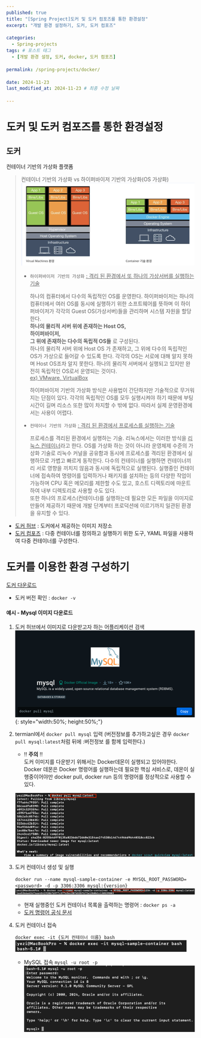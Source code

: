 ```yaml
---
published: true
title: "[Spring Project]도커 및 도커 컴포즈를 통한 환경설정"
excerpt: "개발 환경 설정하기, 도커, 도커 컴포즈"

categories:
  - Spring-projects
tags: # 포스트 태그
  - [개발 환경 설정, 도커, docker, 도커 컴포즈] 

permalink: /spring-projects/docker/

date: 2024-11-23
last_modified_at: 2024-11-23 # 최종 수정 날짜

---
```


# 도커 및 도커 컴포즈를 통한 환경설정

## 도커

컨테이너 기반의 가상화 플랫폼

> 컨테이너 기반의 가상화 vs 하이퍼바이저 기반의 가상화(OS 가상화)
> ![image-20241123180412491](../../images/2024-11-11-spring-projects-02docker/image-20241123180412491.png)
>
> - `하이퍼바이저 기반의 가상화` <u>: 격리 된 환경에서 또 하나의 가상서버를 실행하는 기술</u>
>
>   하나의 컴퓨터에서 다수의 독립적인 OS를 운영한다. 하이퍼바이저는 하나의 컴퓨터에서 여러 OS를 동시에 실행하기 위한 소프트웨어를 뜻하며 이 하이퍼바이저가 각각의 Guest OS(가상서버)들을 관리하며 시스템 자원을 할당한다.<br>**하나의 물리적 서버 위에 존재하는 Host OS, <br>하이퍼바이저,<br>
>   그 위에 존재하는 다수의 독립적 OS들**
>   로 구성된다. <br>하나의 물리적 서버 위에 Host OS 가 존재하고, 그 위에 다수의 독립적인 OS가 가상으로 들어갈 수 있도록 한다. 각각의 OS는 서로에 대해 알지 못하며 Host OS조차 알지 못한다. 하나의 물리적 서버에서 실행되고 있지만 완전히 독립적인 OS로서 운영되는 것이다.  <br><u>ex) VMware, VirtualBox</u><br>
>
>   하이퍼바이저 기반의 가상화 방식은 사용법이 간단하지만 기술적으로 무거워지는 단점이 있다. 각각의 독립적인 OS를 모두 실행시켜야 하기 때문에 부팅 시간이 길며 리소스 또한 많이 차지할 수 밖에 없다. 따라서 실제 운영환경에서는 사용이 어렵다.
>
> - `컨테이너 기반의 가상화`  <u>: 격리 된 환경에서 프로세스를 실행하는 기술</u>
>
>   프로세스를 격리된 환경에서 실행하는 기술. 리눅스에서는 이러한 방식을 <u>리눅스 컨테이너</u>라고 한다. OS를 가상화 하는 것이 아니라 운영체제 수준의 가상화 기술로 리눅수 커널을 공유함과 동시에 프로세스를 격리된 환경에서 실행하므로 가볍고 빠르게 동작한다. 다수의 컨테이너를 실행하면 컨테이너끼리 서로 영향을 끼치지 않음과 동시에 독립적으로 실행된다. 실행중인 컨테이너에 접속하여 명령어를 입력하거나 패키지를 설치하는 등의 다양한 작업이 가능하며 CPU 혹은 메모리를 제한할 수도 있고, 호스트 디렉토리에 마운트하여 내부 디렉토리로 사용할 수도 있다. <br>또한 하나의 프로세스(컨테이너)를 실행하는데 필요한 모든 파일을 이미지로 만들어 제공하기 때문에 개발 단계부터 프로덕션에 이르기까지 일관된 환경을 유지할 수 있다.
>
>   

- [도커 허브](https://hub.docker.com) : 도커에서 제공하는 이미지 저장소
- [도커 컴포즈](https://docs.docker.com/compose) : 다중 컨테이너를 정의하고 실행하기 위한 도구, YAML 파일을 사용하여 다중 컨테이너를 구성한다.

# 도커를 이용한 환경 구성하기

[도커 다운로드](https://www.docker.com/)

- 도커 버전 확인 : `docker -v`

#### 예시 - Mysql 이미지 다운로드 

1. 도커 허브에서 이미지로 다운받고자 하는 어플리케이션 검색 <br>
   ![image-20241123181835973](../../images/2024-11-11-spring-projects-02docker/image-20241123181835973.png){: style="width:50%; height:50%;"}

2. termianl에서 `docker pull mysql` 입력 (버전정보를 추가하고싶은 경우 `docker pull mysql:latest`처럼 뒤에 :버전정보 를 함께 입력한다.)

   - ‼️ **주의** ‼️ <br>도커 이미지를 다운받기 위해서는 Docker데몬이 실행되고 있어야한다. Docker 데몬은 Docker 명령어를 실행하는데 필요한 핵심 서비스로, 데몬이 실행중이어야만 docker pull, docker run 등의 명령어를 정상적으로 사용할 수 있다. 

   ![image-20241123182605627](../../images/2024-11-11-spring-projects-02docker/image-20241123182605627.png)

3. 도커 컨테이너 생성 및 실행

   `docker run --name mysql-sample-container -e MYSQL_ROOT_PASSWORD=<password> -d -p 3306:3306 mysql:{version}`
   ![image-20241123183714131](../../images/2024-11-11-spring-projects-02docker/image-20241123183714131.png)

   - 현재 실행중인 도커 컨테이너 목록을 출력하는 명령어 : `docker ps -a`
   - [도커 명령어 공식 문서](https://docs.docker.com/reference/cli/docker/container/run/)

4. 도커 컨테이너 접속

   `docker exec -it {도커 컨테이너 이름} bash`<br>![image-20241123184011350](../../images/2024-11-11-spring-projects-02docker/image-20241123184011350.png)

   - MySQL 접속 `mysql -u root -p`<br>![image-20241123184150929](../../images/2024-11-11-spring-projects-02docker/image-20241123184150929.png)

